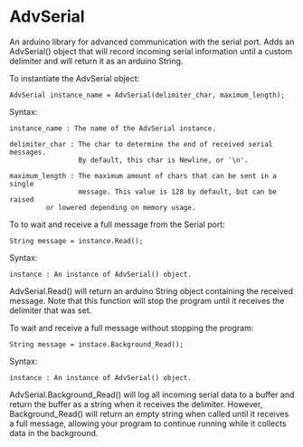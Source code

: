 # AdvSerial
An arduino library for advanced communication with the serial port. Adds an 
AdvSerial() object that will record incoming serial information until a custom 
delimiter and will return it as an arduino String.

To instantiate the AdvSerial object:

	AdvSerial instance_name = AdvSerial(delimiter_char, maximum_length);

Syntax:

	instance_name : The name of the AdvSerial instance.

	delimiter_char : The char to determine the end of received serial messages.
                     By default, this char is Newline, or '\n'.
	
	maximum_length : The maximum amount of chars that can be sent in a single 
	                 message. This value is 128 by default, but can be raised 
			 or lowered depending on memory usage.

To to wait and receive a full message from the Serial port:

	String message = instance.Read();

Syntax:

	instance : An instance of AdvSerial() object.
 
AdvSerial.Read() will return an arduino String object containing the received message. 
Note that this function will stop the program until it receives the delimiter that was
set.

To wait and receive a full message without stopping the program:
	
	String message = instace.Background_Read();

Syntax:

	instance : An instance of AdvSerial() object.

AdvSerial.Background_Read() will log all incoming serial data to a buffer and return
the buffer as a string when it receives the delimiter. However, Background_Read() will
return an empty string when called until it receives a full message, allowing your 
program to continue running while it collects data in the background.
